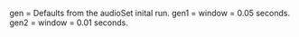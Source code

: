 gen = Defaults from the audioSet inital run.
gen1 = window = 0.05 seconds.
gen2 = window = 0.01 seconds.
